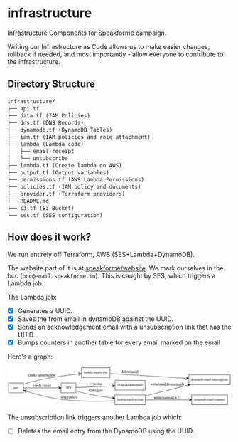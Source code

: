 # infrastructure

Infrastructure Components for Speakforme campaign. 

Writing our Infrastructure as Code allows us to make easier changes, rollback if needed,
and most importantly - allow everyone to contribute to the infrastructure.

## Directory Structure

```
infrastructure/
├── api.tf
├── data.tf (IAM Policies)
├── dns.tf (DNS Records)
├── dynamodb.tf (DynamoDB Tables)
├── iam.tf (IAM policies and role attachment)
├── lambda (Lambda code)
│   ├── email-receipt
│   └── unsubscribe
├── lambda.tf (Create lambda on AWS)
├── output.tf (Output variables)
├── permissions.tf (AWS Lambda Permissions)
├── policies.tf (IAM policy and documents)
├── provider.tf (Terraform providers)
├── README.md
├── s3.tf (S3 Bucket)
└── ses.tf (SES configuration)
```

## How does it work?

We run entirely off Terraform, AWS (SES+Lambda+DynamoDB).

The website part of it is at [speakforme/website](https://github.com/speakforme/website).
We mark ourselves in the bcc (`bcc@email.speakforme.in`). This is caught by SES, which triggers
a Lambda job.

The Lambda job:

-   [x] Generates a UUID.
-   [x] Saves the from email in dynamoDB against the UUID.
-   [x] Sends an acknowledgement email with a unsubscription link that has the UUID.
-   [x] Bumps counters in another table for every email marked on the email

Here's a graph:

![](graph.png)

The unsubscription link triggers another Lambda job which:

-   [ ] Deletes the email entry from the DynamoDB using the UUID.
